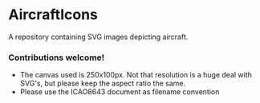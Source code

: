 # AircraftIcons

A repository containing SVG images depicting aircraft.


### Contributions welcome!
* The canvas used is 250x100px. Not that resolution is a huge deal with SVG's, but please keep the aspect ratio the same.
* Please use the ICAO8643 document as filename convention
